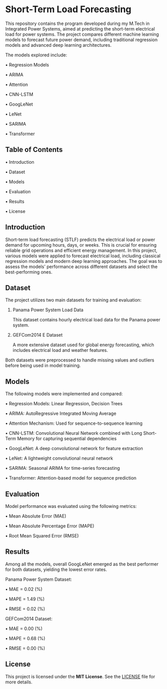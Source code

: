 <h1>Short-Term Load Forecasting</h1>

This repository contains the program developed during my M.Tech in Integrated Power Systems, aimed at predicting the short-term electrical load for power systems. The project compares different machine learning models to forecast future power demand, including traditional regression models and advanced deep learning architectures.

The models explored include:

•	Regression Models

•	ARIMA

•	Attention

•	CNN-LSTM

•	GoogLeNet

•	LeNet

•	SARIMA

•	Transformer


<h2>Table of Contents</h2>

•	Introduction

•	Dataset

•	Models

•	Evaluation

•	Results

•	License

## Introduction

Short-term load forecasting (STLF) predicts the electrical load or power demand for upcoming hours, days, or weeks. This is crucial for ensuring reliable grid operations and efficient energy management. In this project, various models were applied to forecast electrical load, including classical regression models and modern deep learning approaches. The goal was to assess the models' performance across different datasets and select the best-performing ones.


## Dataset

The project utilizes two main datasets for training and evaluation:

1.	Panama Power System Load Data

    This dataset contains hourly electrical load data for the Panama power system.

3.	GEFCom2014 E Dataset

    A more extensive dataset used for global energy forecasting, which includes electrical load and weather features.

Both datasets were preprocessed to handle missing values and outliers before being used in model training.

## Models

The following models were implemented and compared:

•	Regression Models: Linear Regression, Decision Trees

•	ARIMA: AutoRegressive Integrated Moving Average

•	Attention Mechanism: Used for sequence-to-sequence learning

•	CNN-LSTM: Convolutional Neural Network combined with Long Short-Term Memory for capturing sequential dependencies

•	GoogLeNet: A deep convolutional network for feature extraction

•	LeNet: A lightweight convolutional neural network

•	SARIMA: Seasonal ARIMA for time-series forecasting

•	Transformer: Attention-based model for sequence prediction

## Evaluation

Model performance was evaluated using the following metrics:

•	Mean Absolute Error (MAE)

•	Mean Absolute Percentage Error (MAPE)

•	Root Mean Squared Error (RMSE)

## Results

Among all the models, overall GoogLeNet emerged as the best performer for both datasets, yielding the lowest error rates.

Panama Power System Dataset:

•	MAE = 0.02 (%)

•	MAPE = 1.49 (%)

•	RMSE = 0.02 (%)

GEFCom2014 Dataset:

•	MAE = 0.00 (%)

•	MAPE = 0.68 (%)

•	RMSE = 0.00 (%)

## License

This project is licensed under the **MIT License**. See the [LICENSE](LICENSE) file for more details.



